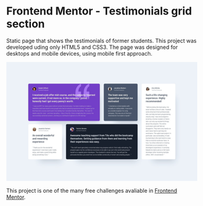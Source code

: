 # Frontend Mentor - Testimonials grid section

Static page that shows the testimonials of former students. This project was developed uding only HTML5 and CSS3. The page was designed for desktops and mobile devices, using mobile first approach.


![Design preview for the Testimonials grid section coding challenge](./design/desktop-design.jpg)

This project is one of the many free challenges avaliable in [Frontend Mentor](https://www.frontendmentor.io).




